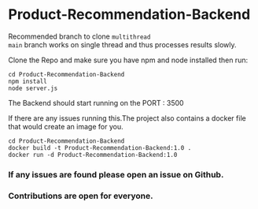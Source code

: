 # Product-Recommendation-Backend

Recommended branch to clone ```multithread```  
```main``` branch works on single thread and thus processes results slowly.


Clone the Repo and make sure you have npm and node installed then run:
```
cd Product-Recommendation-Backend
npm install
node server.js
```

The Backend should start running on the PORT : 3500

If there are any issues running this.The project also contains a docker file that would create an image for you.
```
cd Product-Recommendation-Backend
docker build -t Product-Recommendation-Backend:1.0 .
docker run -d Product-Recommendation-Backend:1.0
```

### If any issues are found please open an issue on Github.  
### Contributions are open for everyone.
